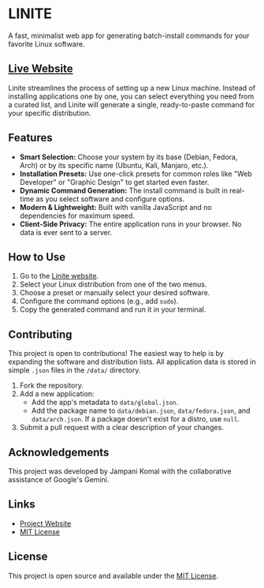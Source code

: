 # LINITE

A fast, minimalist web app for generating batch-install commands for your favorite Linux software.

## [Live Website](https://linite.app)

Linite streamlines the process of setting up a new Linux machine. Instead of installing applications one by one, you can select everything you need from a curated list, and Linite will generate a single, ready-to-paste command for your specific distribution.

## Features

- **Smart Selection:** Choose your system by its base (Debian, Fedora, Arch) or by its specific name (Ubuntu, Kali, Manjaro, etc.).
- **Installation Presets:** Use one-click presets for common roles like "Web Developer" or "Graphic Design" to get started even faster.
- **Dynamic Command Generation:** The install command is built in real-time as you select software and configure options.
- **Modern & Lightweight:** Built with vanilla JavaScript and no dependencies for maximum speed.
- **Client-Side Privacy:** The entire application runs in your browser. No data is ever sent to a server.

## How to Use

1. Go to the [Linite website](https://linite.app).
2. Select your Linux distribution from one of the two menus.
3. Choose a preset or manually select your desired software.
4. Configure the command options (e.g., add `sudo`).
5. Copy the generated command and run it in your terminal.

## Contributing

This project is open to contributions! The easiest way to help is by expanding the software and distribution lists. All application data is stored in simple `.json` files in the `/data/` directory.

1. Fork the repository.
2. Add a new application:
    - Add the app's metadata to `data/global.json`.
    - Add the package name to `data/debian.json`, `data/fedora.json`, and `data/arch.json`. If a package doesn't exist for a distro, use `null`.
3. Submit a pull request with a clear description of your changes.

## Acknowledgements

This project was developed by Jampani Komal with the collaborative assistance of Google's Gemini.

## Links

- [Project Website](https://jampanikomal.github.io/linite/)
- [MIT License](./LICENSE)

## License

This project is open source and available under the [MIT License](./LICENSE).

